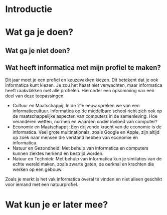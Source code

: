 # Introductie

# Wat ga je doen?


## Wat ga je niet doen?


## Wat heeft informatica met mijn profiel te maken?
Dit jaar moet je een profiel en keuzevakken kiezen. Dit betekent dat je ook informatica kunt kiezen. Je zou het haast niet verwachten, maar informatica heeft raakvlakken met alle profielen. Hieronder een opsomming van een deel van deze toepassingen.

* Cultuur en Maatschappij: In de 21e eeuw spreken we van een informatiecultuur. Informatica op de middelbare school richt zich ook op de maatschappelijke aspecten van computers in de samenleving. Hoe veranderen wetten, normen en waarden onder invloed van computer?
* Economie en Maatschappij: Een drijvende kracht van de economie is de informatica. Veel grote multinationals, zoals Google en Apple, zijn altijd op zoek naar mensen die verstand hebben van economie én informatica.
* Natuur en Gezondheid: Met behulp van informatica en computers kunnen ziektes herkend en bestrijd worden. 
* Natuur en Techniek: Met behulp van informatica kun je similaties van de echte wereld maken, zoals zwarte gaten, de oerknal en krachten die werken op een gebouw.

Zoals je merkt is het vak informatica óveral te vinden en niet alleen geschikt voor iemand met een natuurprofiel. 

# Wat kun je er later mee?


